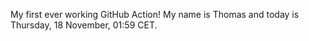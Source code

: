 My first ever working GitHub Action!
My name is Thomas and today is Thursday, 18 November, 01:59 CET. 
